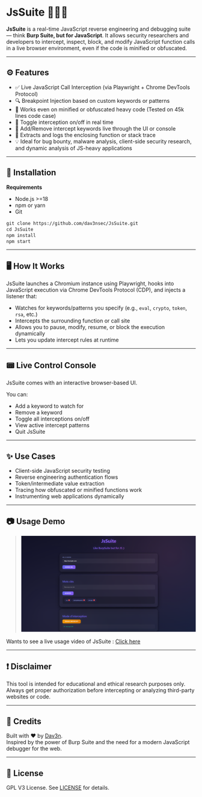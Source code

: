 # JsSuite 🕵️‍♂️📜

**JsSuite** is a real-time JavaScript reverse engineering and debugging suite — think **Burp Suite, but for JavaScript**. It allows security researchers and developers to intercept, inspect, block, and modify JavaScript function calls in a live browser environment, even if the code is minified or obfuscated.

---

## ⚙️ Features

- ✅ Live JavaScript Call Interception (via Playwright + Chrome DevTools Protocol)
- 🔍 Breakpoint Injection based on custom keywords or patterns
- 🧠 Works even on minified or obfuscated heavy code (Tested on 45k lines code case)
- 🔁 Toggle interception on/off in real time
- 🧩 Add/Remove intercept keywords live through the UI or console
- 📜 Extracts and logs the enclosing function or stack trace
- 💡 Ideal for bug bounty, malware analysis, client-side security research, and dynamic analysis of JS-heavy applications

---

## 🚀 Installation

**Requirements**
- Node.js >=18
- npm or yarn
- Git

```
git clone https://github.com/dav3nsec/JsSuite.git
cd JsSuite
npm install
npm start
```
---

## 🖥️ How It Works

JsSuite launches a Chromium instance using Playwright, hooks into JavaScript execution via Chrome DevTools Protocol (CDP), and injects a listener that:

- Watches for keywords/patterns you specify (e.g., `eval`, `crypto`, `token`, `rsa`, etc.)
- Intercepts the surrounding function or call site
- Allows you to pause, modify, resume, or block the execution dynamically
- Lets you update intercept rules at runtime

---

## 📟 Live Control Console

JsSuite comes with an interactive browser-based UI.

You can:

- Add a keyword to watch for
- Remove a keyword
- Toggle all interceptions on/off
- View active intercept patterns
- Quit JsSuite

---

## ✨ Use Cases

- Client-side JavaScript security testing
- Reverse engineering authentication flows
- Token/intermediate value extraction
- Tracing how obfuscated or minified functions work
- Instrumenting web applications dynamically

---

## 📷 Usage Demo

> ![JsSuite Demo Screenshot](./docs/jssuitepoc.png)

Wants to see a live usage video of JsSuite : [Click here](https://www.youtube.com/watch?v=qTeu2fJOh88)


---

## ❗ Disclaimer

This tool is intended for educational and ethical research purposes only. Always get proper authorization before intercepting or analyzing third-party websites or code.

---

## 🧠 Credits

Built with ❤️ by [Dav3n](https://www.linkedin.com/in/bmamoud/).  
Inspired by the power of Burp Suite and the need for a modern JavaScript debugger for the web.

---

## 📄 License

GPL V3 License. See [LICENSE](./LICENSE) for details.
